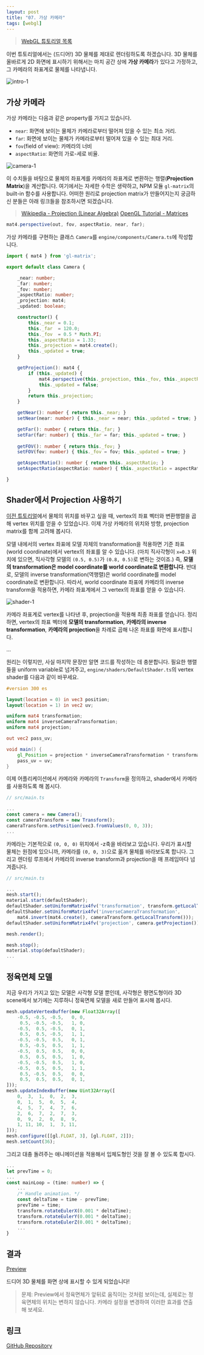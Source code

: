```yaml
---
layout: post
title: "07. 가상 카메라"
tags: [webgl]
---
```

> [WebGL 튜토리얼 목록]({{site.url}}/1_webgl-tutorials)

이번 튜토리얼에서는 (드디어!) 3D 물체를 제대로 렌더링하도록 하겠습니다. 3D 물체를 올바르게 2D 화면에 표시하기 위해서는 마치 공간 상에 **가상 카메라**가 있다고 가정하고, 그 카메라의 좌표계로 물체를 나타냅니다.

<!--more-->

![intro-1]({{site.url}}/images/2019-05-07-webgl-view-projection/intro-1.png)

## 가상 카메라

가상 카메라는 다음과 같은 property를 가지고 있습니다.
- `near`: 화면에 보이는 물체가 카메라로부터 떨어져 있을 수 있는 최소 거리.
- `far`: 화면에 보이는 물체가 카메라로부터 떨어져 있을 수 있는 최대 거리.
- `fov`(field of view): 카메라의 너비
- `aspectRatio`: 화면의 가로-세로 비율.

![camera-1]({{site.url}}/images/2019-05-07-webgl-view-projection/camera-1.png)

이 수치들을 바탕으로 물체의 좌표계를 카메라의 좌표계로 변환하는 행렬(**Projection Matrix**)을 계산합니다. 여기에서는 자세한 수학은 생략하고, NPM 모듈 `gl-matrix`의 built-in 함수를 사용합니다. 어떠한 원리로 projection matrix가 만들어지는지 궁금하신 분들은 아래 링크들을 참조하시면 되겠습니다.

> [Wikipedia - Projection (Linear Algebra)](https://en.wikipedia.org/wiki/Projection_(linear_algebra))  
[OpenGL Tutorial - Matrices](http://www.opengl-tutorial.org/kr/beginners-tutorials/tutorial-3-matrices/)

```typescript
mat4.perspective(out, fov, aspectRatio, near, far);
```
가상 카메라를 구현하는 클래스 `Camera`를 `engine/components/Camera.ts`에 작성합니다.

```typescript
import { mat4 } from 'gl-matrix';

export default class Camera {

    _near: number;
    _far: number;
    _fov: number;
    _aspectRatio: number;
    _projection: mat4;
    _updated: boolean;

    constructor() {
        this._near = 0.1;
        this._far  = 120.0;
        this._fov  = 0.5 * Math.PI;
        this._aspectRatio = 1.33;
        this._projection = mat4.create();
        this._updated = true;
    }

    getProjection(): mat4 {
        if (this._updated) {
            mat4.perspective(this._projection, this._fov, this._aspectRatio, this._near, this._far);
            this._updated = false;
        }
        return this._projection;
    }

    getNear(): number { return this._near; }
    setNear(near: number) { this._near = near; this._updated = true; }

    getFar(): number { return this._far; }
    setFar(far: number) { this._far = far; this._updated = true; }
    
    getFOV(): number { return this._fov; }
    setFOV(fov: number) { this._fov = fov; this._updated = true; }

    getAspectRatio(): number { return this._aspectRatio; }
    setAspectRatio(aspectRatio: number) { this._aspectRatio = aspectRatio; this._updated = true; }

}
```

## Shader에서 Projection 사용하기

[이전 튜토리얼]({{site.url}}/2019/05/03/webgl-transformation)에서 물체의 위치를 바꾸고 싶을 때, vertex의 좌표 벡터와 변환행렬을 곱해 vertex 위치를 얻을 수 있었습니다. 이제 가상 카메라의 위치와 방향, projection matrix를 함께 고려해 봅시다.

모델 내에서의 vertex 좌표에 모델 자체의 transformation을 적용하면 기준 좌표(world coordinate)에서 vertex의 좌표를 알 수 있습니다. (마치 직사각형이 `x=0.3` 위치에 있으면, 직사각형 모델의 `(0.5, 0.5)`가 `(0.8, 0.5)`로 변하는 것이죠.) 즉, **모델의 transformation은 model coordinate를 world coordinate로 변환합니다**. 반대로, 모델의 inverse transformation(역행렬)은 world coordinate를 model coordinate로 변환합니다. 따라서, world coordinate 좌표에 카메라의 inverse transform을 적용하면, 카메라 좌표계에서 그 vertex의 좌표를 얻을 수 있습니다.

![shader-1]({{site.url}}/images/2019-05-07-webgl-view-projection/shader-1.png)

카메라 좌표계로 vertex를 나타낸 후, projection을 적용해 최종 좌표를 얻습니다. 정리하면, vertex의 좌표 벡터에 **모델의 transformation**, **카메라의 inverse transformation**, **카메라의 projection**을 차례로 곱해 나온 좌표를 화면에 표시합니다.

...

원리는 이렇지만, 사실 마지막 문장만 알면 코드를 작성하는 데 충분합니다. 필요한 행렬들을 uniform variable로 넘겨주고, `engine/shaders/DefaultShader.ts`의 vertex shader를 다음과 같이 바꾸세요.

```GLSL
#version 300 es

layout(location = 0) in vec3 position;
layout(location = 1) in vec2 uv;

uniform mat4 transformation;
uniform mat4 inverseCameraTransformation;
uniform mat4 projection;

out vec2 pass_uv;

void main() {
    gl_Position = projection * inverseCameraTransformation * transformation * vec4(position, 1);
    pass_uv = uv;
}
```

이제 어플리케이션에서 카메라와 카메라의 `Transform`을 정의하고, shader에서 카메라를 사용하도록 해 봅시다.

```typescript
// src/main.ts

...
const camera = new Camera();
const cameraTransform = new Transform();
cameraTransform.setPosition(vec3.fromValues(0, 0, 3));
...
```

카메라는 기본적으로 `(0, 0, 0)` 위치에서 -z축을 바라보고 있습니다. 우리가 표시할 물체는 원점에 있으니까, 카메라를 `(0, 0, 3)`으로 옮겨 물체를 바라보도록 합니다. 그리고 렌더링 루프에서 카메라의 inverse transform과 projection을 매 프레임마다 넘겨줍니다.

```typescript
// src/main.ts

...
mesh.start();
material.start(defaultShader);
defaultShader.setUniformMatrix4fv('transformation', transform.getLocalTransform());
defaultShader.setUniformMatrix4fv('inverseCameraTransformation', 
    mat4.invert(mat4.create(), cameraTransform.getLocalTransform()));
defaultShader.setUniformMatrix4fv('projection', camera.getProjection());

mesh.render();

mesh.stop();
material.stop(defaultShader);
...
```

## 정육면체 모델

지금 우리가 가지고 있는 모델은 사각형 모델 뿐인데, 사각형은 평면도형이라 3D scene에서 보기에는 지루하니 정육면체 모델을 새로 만들어 표시해 봅시다.

```typescript
mesh.updateVertexBuffer(new Float32Array([
    -0.5, -0.5, -0.5,   0, 0,
     0.5, -0.5, -0.5,   1, 0,
    -0.5,  0.5, -0.5,   0, 1,
     0.5,  0.5, -0.5,   1, 1,
    -0.5, -0.5,  0.5,   0, 1,
     0.5, -0.5,  0.5,   1, 1,
    -0.5,  0.5,  0.5,   0, 0,
     0.5,  0.5,  0.5,   1, 0,
    -0.5, -0.5,  0.5,   1, 0,
    -0.5,  0.5,  0.5,   1, 1,
     0.5, -0.5,  0.5,   0, 0,
     0.5,  0.5,  0.5,   0, 1,
]));
mesh.updateIndexBuffer(new Uint32Array([
    0,  3,  1,  0,  2,  3,
    0,  1,  5,  0,  5,  4,
    4,  5,  7,  4,  7,  6,
    2,  6,  7,  2,  7,  3,
    0,  9,  2,  0,  8,  9,
    1, 11, 10,  1,  3, 11,
]));
mesh.configure([[gl.FLOAT, 3], [gl.FLOAT, 2]]);
mesh.setCount(36);
```

그리고 대충 돌려주는 애니메이션을 적용해서 입체도형인 것을 잘 볼 수 있도록 합시다.

```typescript
...
let prevTime = 0;
...
const mainLoop = (time: number) => {
    ...
    /* Handle animation. */
    const deltaTime = time - prevTime;
    prevTime = time;
    transform.rotateEulerX(0.001 * deltaTime);
    transform.rotateEulerY(0.001 * deltaTime);
    transform.rotateEulerZ(0.001 * deltaTime);
    ...
}
```

## 결과

[Preview]({{site.url}}/pages/webgl-tutorials/07-view-projection)

드디어 3D 물체를 화면 상에 표시할 수 있게 되었습니다!

> 문제: Preview에서 정육면체가 앞뒤로 움직이는 것처럼 보이는데, 실제로는 정육면체의 위치는 변하지 않습니다. 카메라 설정을 변경하여 이러한 효과를 연출해 보세요.

## 링크

[GitHub Repository](https://github.com/inhibitor1217/webgl-tutorials/tree/master/tutorials/07-view-projection)